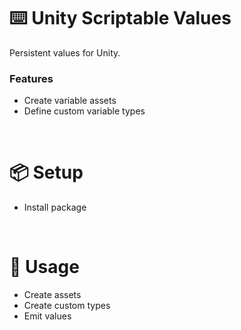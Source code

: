 # ⌨️ Unity Scriptable Values

Persistent values for Unity.

### Features

* Create variable assets
* Define custom variable types

<br>

# 📦 Setup

* Install package

<br>

# 🚀 Usage

* Create assets
* Create custom types
* Emit values
